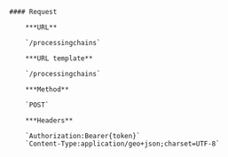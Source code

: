     #### Request

        ***URL**

        `/processingchains`

        ***URL template**

        `/processingchains`

        ***Method**

        `POST`

        ***Headers**

        `Authorization:Bearer{token}`
        `Content-Type:application/geo+json;charset=UTF-8`

